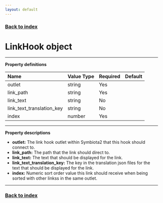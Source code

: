 ```yaml
---
layout: default
---
```


### [Back to index](./index.html)

# LinkHook object

* * *

**Property definitions**

| Name                       | Value Type  | Required | Default |
|:---------------------------|:------------|:---------|:--------|
| outlet                     | string      | Yes      |         |
| link_path                  | string      | Yes      |         |
| link_text                  | string      | No       |         |
| link_text_translation_key  | string      | No       |         |
| index                      | number      | Yes      |         |

* * *

**Property descriptions**

- **outlet:** The link hook outlet within Symbiota2 that this hook should connect to.
- **link_path:** The path that the link should direct to.
- **link_text:** The text that should be displayed for the link.
- **link_text_translation_key:** The key in the translation json files for the text that should be displayed for the link.
- **index:** Numeric sort order value this link should receive when being sorted with other linkss in the same outlet.

* * *

### [Back to index](./index.html)
